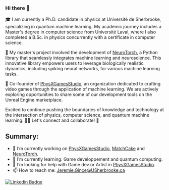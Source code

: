 ### Hi there 👋

🎓 I am currently a Ph.D. candidate in physics at Université de Sherbrooke, specializing in quantum machine learning. My academic journey includes a Master's degree in computer science from Université Laval, where I also completed a B.Sc. in physics concurrently with a certificate in computer science.

🧠 My master's project involved the development of [NeuroTorch](https://github.com/NeuroTorch), a Python library that seamlessly integrates machine learning and neuroscience. This innovative library empowers users to leverage biologically realistic dynamics, including spiking neural networks, for various machine learning tasks.

🚀 Co-founder of [PhysXGamesStudio](https://github.com/PhysX-Games), an organization dedicated to crafting video games through the application of machine learning. We are actively exploring opportunities to share some of our development tools on the Unreal Engine marketplace.

Excited to continue pushing the boundaries of knowledge and technology at the intersection of physics, computer science, and quantum machine learning. 🌌🤖 Let's connect and collaborate! 🚀


Summary:
--------
- 🔭 I’m currently working on [PhysXGamesStudio](https://github.com/PhysX-Games), [MatchCake](https://github.com/MatchCake) and [NeuroTorch](https://github.com/NeuroTorch).
- 🌱 I’m currently learning: Game developpement and quantum computing.
- 🤔 I’m looking for help with Game dev or Artist in [PhysXGamesStudio](https://github.com/PhysX-Games).
- 📫 How to reach me: Jeremie.Gince@USherbrooke.ca

[![Linkedin Badge](https://img.shields.io/badge/-Jérémie_Gince-blue?style=flat&logo=Linkedin&logoColor=white)](https://www.linkedin.com/in/j%C3%A9r%C3%A9mie-gince-7b64861b2/)
